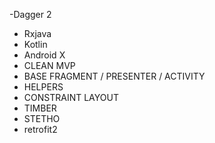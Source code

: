 -Dagger 2
- Rxjava
- Kotlin
- Android X
- CLEAN MVP
- BASE FRAGMENT / PRESENTER / ACTIVITY 
- HELPERS 
- CONSTRAINT LAYOUT
- TIMBER
- STETHO
- retrofit2
